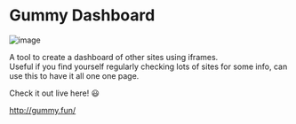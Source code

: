 # Gummy Dashboard

![image](https://user-images.githubusercontent.com/53957795/193465265-2ced3ca2-2ca2-43f6-95ba-70aabece8331.png)

A tool to create a dashboard of other sites using iframes.  
Useful if you find yourself regularly checking lots of sites for some info, can use this to have it all one one page.

Check it out live here! :smiley:

http://gummy.fun/
